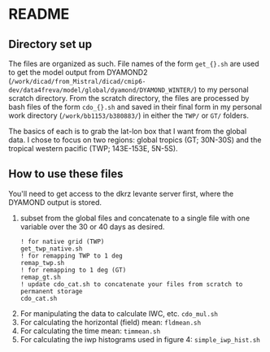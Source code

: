 # README

## Directory set up

The files are organized as such. File names of the form ```get_{}.sh``` are used to get the model output from DYAMOND2 (```/work/dicad/from_Mistral/dicad/cmip6-dev/data4freva/model/global/dyamond/DYAMOND_WINTER/```) to my personal scratch directory. From the scratch directory, the files are processed by bash files of the form ```cdo_{}.sh``` and saved in their final form in my personal work directory (```/work/bb1153/b380883/```) in either the ```TWP/``` or ```GT/``` folders. 

The basics of each is to grab the lat-lon box that I want from the global data. I chose to focus on two regions: global tropics (GT; 30N-30S) and the tropical western pacific (TWP; 143E-153E, 5N-5S). 

## How to use these files

You'll need to get access to the dkrz levante server first, where the DYAMOND output is stored.

1. subset from the global files and concatenate to a single file with one variable over the 30 or 40 days as desired.
   ```
   ! for native grid (TWP)
   get_twp_native.sh
   ! for remapping TWP to 1 deg
   remap_twp.sh
   ! for remapping to 1 deg (GT)
   remap_gt.sh
   ! update cdo_cat.sh to concatenate your files from scratch to permanent storage
   cdo_cat.sh
   ```
3. For manipulating the data to calculate IWC, etc. ```cdo_mul.sh```
4. For calculating the horizontal (field) mean:    ```fldmean.sh```
5. For calculating the time mean:   ```timmean.sh```
6. For calculating the iwp histograms used in figure 4: ```simple_iwp_hist.sh```

